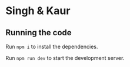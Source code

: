 
  # Singh & Kaur



  ## Running the code

  Run `npm i` to install the dependencies.

  Run `npm run dev` to start the development server.
  
